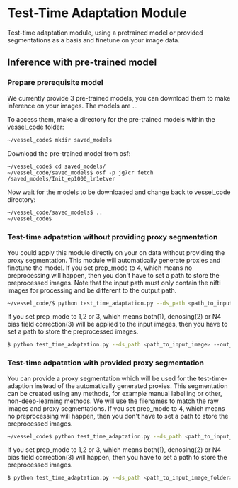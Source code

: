 # **Test-Time Adaptation Module**
Test-time adaptation module, using a pretrained model or provided segmentations as a basis and finetune on your image data. 
## **Inference with pre-trained model**
### **Prepare prerequisite model**
We currently provide 3 pre-trained models, you can download them to make inference on your images. The models are ... 

To access them, make a directory for the pre-trained models within the vessel_code folder:
```bash
~/vessel_code$ mkdir saved_models
```
Download the pre-trained model from osf:
```
~/vessel_code$ cd saved_models/
~/vessel_code/saved_models$ osf -p jg7cr fetch /saved_models/Init_ep1000_lr1etver
```
Now wait for the models to be downloaded and change back to vessel_code directory:
```bash
~/vessel_code/saved_models$ ..
~/vessel_code$
```

### **Test-time adpatation without providing proxy segmentation**
You could apply this module directly on your on data without providing the proxy segmentation. This module will automatically generate proxies and finetune the model.
If you set prep_mode to 4, which means no preprocessing will happen, then you don't have to set a path to store the preprocessed images. Note that the input path must only contain the nifti images for processing and be different to the output path.

```bash
~/vessel_code/$ python test_time_adaptation.py --ds_path <path_to_input_image_folder> --out_path <path_to_output_image_folder> --pretrained <path_to_pretrained_model> --prep_mode 4 --ep 5000 --lr 1e-3 
```

If you set prep_mode to 1,2 or 3, which means both(1), denosing(2) or N4 bias field correction(3) will be applied to the input images, then you have to set a path to store the preprocessed images.
```bash
$ python test_time_adaptation.py --ds_path <path_to_input_image> --out_path <path_to_output_image> --ps_path <path_to_preprocessed_image> --pretrained <path_to_pretrained_model + model_name> --prep_mode 4 --ep 5000 --lr 1e-3 

```
### **Test-time adpatation with provided proxy segmentation**
You can provide a proxy segmentation which will be used for the test-time-adaption instead of the automatically generated proxies. This segmentation can be created using any methods, for example manual labelling or other, non-deep-learning methods. We will use the filenames to match the raw images and proxy segmentations. If you set prep_mode to 4, which means no preprocessing will happen, then you don't have to set a path to store the preprocessed images. 
```bash
~/vessel_code$ python test_time_adaptation.py --ds_path <path_to_input_image_folder> --px_path <path_to_proxy_segmentation_folder> --out_path <path_to_output_image_folder> --pretrained <path_to_pretrained_model> --prep_mode 4 --ep 5000 --lr 1e-3
```
 If you set prep_mode to 1,2 or 3, which means both(1), denosing(2) or N4 bias field correction(3) will happen, then you have to set a path to store the preprocessed images.
```bash
$ python test_time_adaptation.py --ds_path <path_to_input_image_folder> --px_path <path_to_proxy_segmentation_folder> --out_path <path_to_output_image_folder> --ps_path <path_to_preprocessed_image_folder> --pretrained <path_to_pretrained_model> --prep_mode 4 --ep 5000 --lr 1e-3 
```
